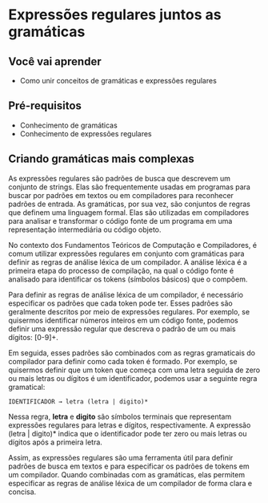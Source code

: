 # Expressões regulares juntos as gramáticas

## Você vai aprender
- Como unir conceitos de gramáticas e expressões regulares

## Pré-requisitos
- Conhecimento de gramáticas
- Conhecimento de expressões regulares

## Criando gramáticas mais complexas

As expressões regulares são padrões de busca que descrevem um conjunto de strings. Elas são frequentemente usadas em programas para buscar 
por padrões em textos ou em compiladores para reconhecer padrões de entrada. As gramáticas, por sua vez, são conjuntos de regras que definem 
uma linguagem formal. Elas são utilizadas em compiladores para analisar e transformar o código fonte de um programa em uma representação 
intermediária ou código objeto.

No contexto dos Fundamentos Teóricos de Computação e Compiladores, é comum utilizar expressões regulares em conjunto com gramáticas para 
definir as regras de análise léxica de um compilador. A análise léxica é a primeira etapa do processo de compilação, na qual o código fonte 
é analisado para identificar os tokens (símbolos básicos) que o compõem.

Para definir as regras de análise léxica de um compilador, é necessário especificar os padrões que cada token pode ter. Esses padrões 
são geralmente descritos por meio de expressões regulares. Por exemplo, se quisermos identificar números inteiros em um código fonte, 
podemos definir uma expressão regular que descreva o padrão de um ou mais dígitos: [0-9]+.

Em seguida, esses padrões são combinados com as regras gramaticais do compilador para definir como cada token é formado. Por exemplo, 
se quisermos definir que um token que começa com uma letra seguida de zero ou mais letras ou dígitos é um identificador, podemos usar 
a seguinte regra gramatical:

``` 
IDENTIFICADOR → letra (letra | digito)*
```
Nessa regra, **letra** e **digito** são símbolos terminais que representam expressões regulares para letras e dígitos, respectivamente. 
A expressão (letra | digito)* indica que o identificador pode ter zero ou mais letras ou dígitos após a primeira letra.

Assim, as expressões regulares são uma ferramenta útil para definir padrões de busca em textos e para especificar os padrões de tokens 
em um compilador. Quando combinadas com as gramáticas, elas permitem especificar as regras de análise léxica de um compilador de forma clara e concisa.
